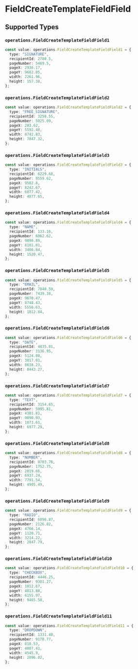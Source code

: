 # FieldCreateTemplateFieldField


## Supported Types

### `operations.FieldCreateTemplateFieldField1`

```typescript
const value: operations.FieldCreateTemplateFieldField1 = {
  type: "SIGNATURE",
  recipientId: 2780.5,
  pageNumber: 5469.5,
  pageX: 2936.17,
  pageY: 9682.05,
  width: 2261.96,
  height: 157.38,
};
```

### `operations.FieldCreateTemplateFieldField2`

```typescript
const value: operations.FieldCreateTemplateFieldField2 = {
  type: "FREE_SIGNATURE",
  recipientId: 3258.55,
  pageNumber: 5025.09,
  pageX: 283.62,
  pageY: 5592.48,
  width: 8742.83,
  height: 7047.32,
};
```

### `operations.FieldCreateTemplateFieldField3`

```typescript
const value: operations.FieldCreateTemplateFieldField3 = {
  type: "INITIALS",
  recipientId: 6229.68,
  pageNumber: 9559.62,
  pageX: 9582.8,
  pageY: 8242.67,
  width: 6077.42,
  height: 4877.65,
};
```

### `operations.FieldCreateTemplateFieldField4`

```typescript
const value: operations.FieldCreateTemplateFieldField4 = {
  type: "NAME",
  recipientId: 133.16,
  pageNumber: 6062.62,
  pageX: 9890.89,
  pageY: 8181.01,
  width: 3406.04,
  height: 1520.47,
};
```

### `operations.FieldCreateTemplateFieldField5`

```typescript
const value: operations.FieldCreateTemplateFieldField5 = {
  type: "EMAIL",
  recipientId: 7840.59,
  pageNumber: 7439.38,
  pageX: 9670.47,
  pageY: 8748.43,
  width: 5556.63,
  height: 1012.84,
};
```

### `operations.FieldCreateTemplateFieldField6`

```typescript
const value: operations.FieldCreateTemplateFieldField6 = {
  type: "DATE",
  recipientId: 4835.01,
  pageNumber: 3136.95,
  pageX: 5124.08,
  pageY: 3017.01,
  width: 8618.23,
  height: 8443.27,
};
```

### `operations.FieldCreateTemplateFieldField7`

```typescript
const value: operations.FieldCreateTemplateFieldField7 = {
  type: "TEXT",
  recipientId: 3154.65,
  pageNumber: 5995.81,
  pageX: 4301.81,
  pageY: 9090.93,
  width: 1873.61,
  height: 6977.29,
};
```

### `operations.FieldCreateTemplateFieldField8`

```typescript
const value: operations.FieldCreateTemplateFieldField8 = {
  type: "NUMBER",
  recipientId: 9703.76,
  pageNumber: 1752.75,
  pageX: 2019.66,
  pageY: 6937.24,
  width: 7791.54,
  height: 4905.49,
};
```

### `operations.FieldCreateTemplateFieldField9`

```typescript
const value: operations.FieldCreateTemplateFieldField9 = {
  type: "RADIO",
  recipientId: 6096.87,
  pageNumber: 2126.82,
  pageX: 4766.14,
  pageY: 1120.71,
  width: 3214.22,
  height: 2847.79,
};
```

### `operations.FieldCreateTemplateFieldField10`

```typescript
const value: operations.FieldCreateTemplateFieldField10 = {
  type: "CHECKBOX",
  recipientId: 4446.25,
  pageNumber: 9301.27,
  pageX: 1812.67,
  pageY: 4013.88,
  width: 6155.97,
  height: 9465.58,
};
```

### `operations.FieldCreateTemplateFieldField11`

```typescript
const value: operations.FieldCreateTemplateFieldField11 = {
  type: "DROPDOWN",
  recipientId: 1331.48,
  pageNumber: 9178.77,
  pageX: 810.53,
  pageY: 4807.41,
  width: 4545.9,
  height: 2096.02,
};
```

